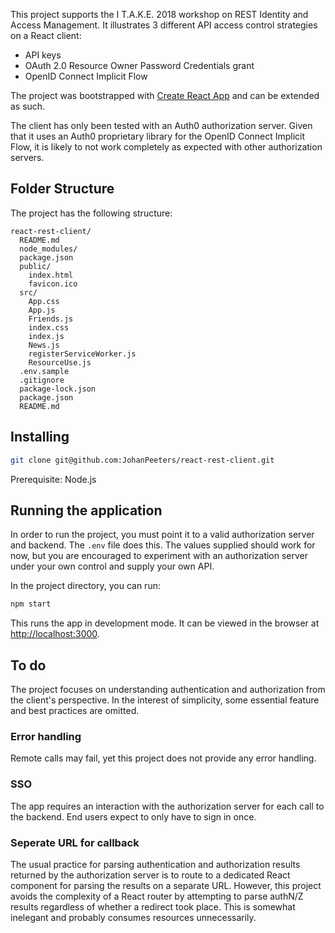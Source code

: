 This project supports the I T.A.K.E. 2018 workshop on REST Identity and Access Management. It illustrates 3 different API access control strategies on a React client:
* API keys
* OAuth 2.0 Resource Owner Password Credentials grant
* OpenID Connect Implicit Flow

The project was bootstrapped with [Create React App](https://github.com/facebookincubator/create-react-app) and can be extended as such.

The client has only been tested with an Auth0 authorization server. Given that it uses an Auth0 proprietary library for the OpenID Connect Implicit Flow, it is likely to not work completely as expected with other authorization servers.

## Folder Structure

The project has the following structure:

```
react-rest-client/
  README.md
  node_modules/
  package.json
  public/
    index.html
    favicon.ico
  src/
    App.css
    App.js
    Friends.js
    index.css
    index.js
    News.js
    registerServiceWorker.js
    ResourceUse.js
  .env.sample
  .gitignore
  package-lock.json
  package.json
  README.md
```
## Installing

```sh
git clone git@github.com:JohanPeeters/react-rest-client.git
```

Prerequisite: Node.js

## Running the application

In order to run the project, you must point it to a valid authorization server and backend. The `.env` file does this. The values supplied should work for now, but you are encouraged to experiment with an authorization server under your own control and supply your own API.

In the project directory, you can run:

```sh
npm start
```

This runs the app in development mode.
It can be viewed in the browser at [http://localhost:3000](http://localhost:3000).

## To do

The project focuses on understanding authentication and authorization from the client's perspective. In the interest of simplicity, some essential feature and best practices are omitted.

### Error handling

Remote calls may fail, yet this project does not provide any error handling.

### SSO

The app requires an interaction with the authorization server for each call to the backend. End users expect to only have to sign in once.

### Seperate URL for callback

The usual practice for parsing authentication and authorization results returned by the authorization server is to route to a dedicated React component for parsing the results on a separate URL. However, this project avoids the complexity of a React router by attempting to parse authN/Z results regardless of whether a redirect took place. This is somewhat inelegant and probably consumes resources unnecessarily.
